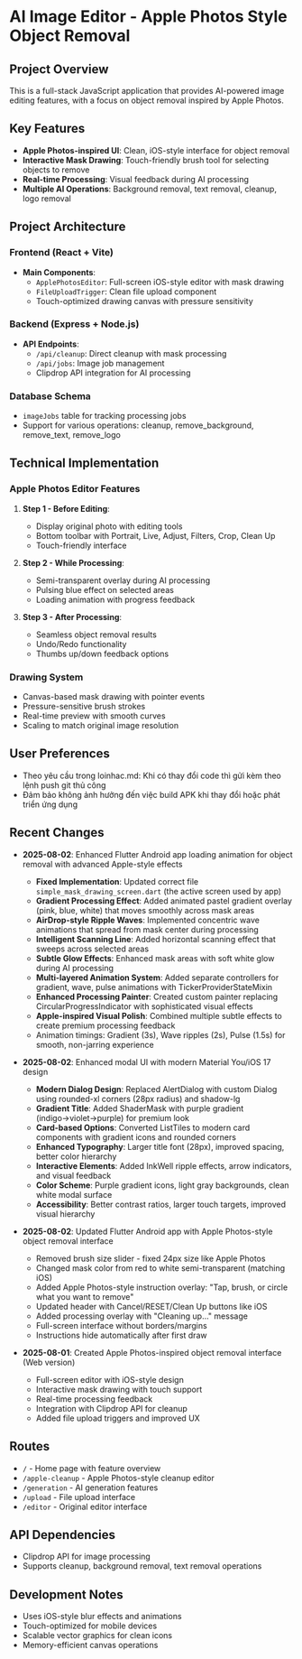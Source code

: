 # AI Image Editor - Apple Photos Style Object Removal

## Project Overview
This is a full-stack JavaScript application that provides AI-powered image editing features, with a focus on object removal inspired by Apple Photos.

## Key Features
- **Apple Photos-inspired UI**: Clean, iOS-style interface for object removal
- **Interactive Mask Drawing**: Touch-friendly brush tool for selecting objects to remove
- **Real-time Processing**: Visual feedback during AI processing
- **Multiple AI Operations**: Background removal, text removal, cleanup, logo removal

## Project Architecture

### Frontend (React + Vite)
- **Main Components**:
  - `ApplePhotosEditor`: Full-screen iOS-style editor with mask drawing
  - `FileUploadTrigger`: Clean file upload component
  - Touch-optimized drawing canvas with pressure sensitivity
  
### Backend (Express + Node.js)
- **API Endpoints**:
  - `/api/cleanup`: Direct cleanup with mask processing
  - `/api/jobs`: Image job management
  - Clipdrop API integration for AI processing

### Database Schema
- `imageJobs` table for tracking processing jobs
- Support for various operations: cleanup, remove_background, remove_text, remove_logo

## Technical Implementation

### Apple Photos Editor Features
1. **Step 1 - Before Editing**:
   - Display original photo with editing tools
   - Bottom toolbar with Portrait, Live, Adjust, Filters, Crop, Clean Up
   - Touch-friendly interface

2. **Step 2 - While Processing**:
   - Semi-transparent overlay during AI processing
   - Pulsing blue effect on selected areas
   - Loading animation with progress feedback

3. **Step 3 - After Processing**:
   - Seamless object removal results
   - Undo/Redo functionality
   - Thumbs up/down feedback options

### Drawing System
- Canvas-based mask drawing with pointer events
- Pressure-sensitive brush strokes
- Real-time preview with smooth curves
- Scaling to match original image resolution

## User Preferences
- Theo yêu cầu trong loinhac.md: Khi có thay đổi code thì gửi kèm theo lệnh push git thủ công
- Đảm bảo không ảnh hưởng đến việc build APK khi thay đổi hoặc phát triển ứng dụng

## Recent Changes
- **2025-08-02**: Enhanced Flutter Android app loading animation for object removal with advanced Apple-style effects
  - **Fixed Implementation**: Updated correct file `simple_mask_drawing_screen.dart` (the active screen used by app)
  - **Gradient Processing Effect**: Added animated pastel gradient overlay (pink, blue, white) that moves smoothly across mask areas
  - **AirDrop-style Ripple Waves**: Implemented concentric wave animations that spread from mask center during processing
  - **Intelligent Scanning Line**: Added horizontal scanning effect that sweeps across selected areas
  - **Subtle Glow Effects**: Enhanced mask areas with soft white glow during AI processing
  - **Multi-layered Animation System**: Added separate controllers for gradient, wave, pulse animations with TickerProviderStateMixin
  - **Enhanced Processing Painter**: Created custom painter replacing CircularProgressIndicator with sophisticated visual effects
  - **Apple-inspired Visual Polish**: Combined multiple subtle effects to create premium processing feedback
  - Animation timings: Gradient (3s), Wave ripples (2s), Pulse (1.5s) for smooth, non-jarring experience

- **2025-08-02**: Enhanced modal UI with modern Material You/iOS 17 design
  - **Modern Dialog Design**: Replaced AlertDialog with custom Dialog using rounded-xl corners (28px radius) and shadow-lg
  - **Gradient Title**: Added ShaderMask with purple gradient (indigo→violet→purple) for premium look
  - **Card-based Options**: Converted ListTiles to modern card components with gradient icons and rounded corners
  - **Enhanced Typography**: Larger title font (28px), improved spacing, better color hierarchy
  - **Interactive Elements**: Added InkWell ripple effects, arrow indicators, and visual feedback
  - **Color Scheme**: Purple gradient icons, light gray backgrounds, clean white modal surface
  - **Accessibility**: Better contrast ratios, larger touch targets, improved visual hierarchy
  
- **2025-08-02**: Updated Flutter Android app with Apple Photos-style object removal interface
  - Removed brush size slider - fixed 24px size like Apple Photos
  - Changed mask color from red to white semi-transparent (matching iOS)
  - Added Apple Photos-style instruction overlay: "Tap, brush, or circle what you want to remove"
  - Updated header with Cancel/RESET/Clean Up buttons like iOS
  - Added processing overlay with "Cleaning up..." message
  - Full-screen interface without borders/margins
  - Instructions hide automatically after first draw

- **2025-08-01**: Created Apple Photos-inspired object removal interface (Web version)
  - Full-screen editor with iOS-style design
  - Interactive mask drawing with touch support
  - Real-time processing feedback
  - Integration with Clipdrop API for cleanup
  - Added file upload triggers and improved UX

## Routes
- `/` - Home page with feature overview
- `/apple-cleanup` - Apple Photos-style cleanup editor
- `/generation` - AI generation features
- `/upload` - File upload interface
- `/editor` - Original editor interface

## API Dependencies
- Clipdrop API for image processing
- Supports cleanup, background removal, text removal operations

## Development Notes
- Uses iOS-style blur effects and animations
- Touch-optimized for mobile devices
- Scalable vector graphics for clean icons
- Memory-efficient canvas operations